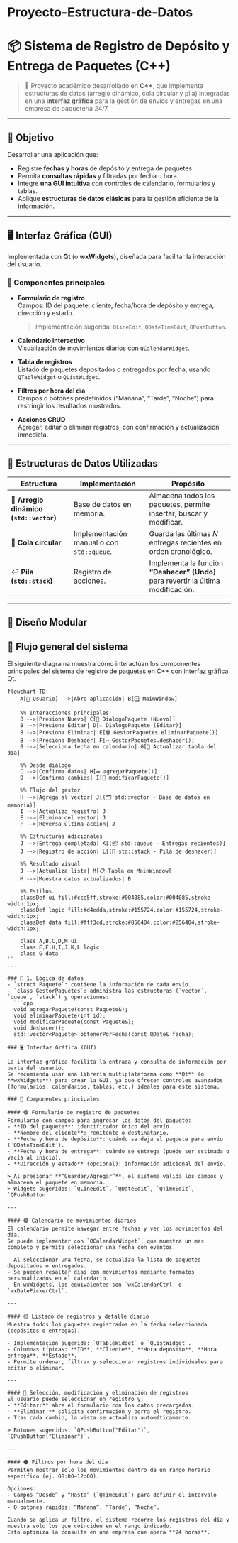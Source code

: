 # Proyecto-Estructura-de-Datos
# 📦 Sistema de Registro de Depósito y Entrega de Paquetes (C++)

> 🧩 Proyecto académico desarrollado en **C++**, que implementa estructuras de datos (arreglo dinámico, cola circular y pila) integradas en una **interfaz gráfica** para la gestión de envíos y entregas en una empresa de paquetería 24/7.

---

## 🚀 Objetivo
Desarrollar una aplicación que:
- Registre **fechas y horas** de depósito y entrega de paquetes.  
- Permita **consultas rápidas** y filtradas por fecha u hora.  
- Integre **una GUI intuitiva** con controles de calendario, formularios y tablas.  
- Aplique **estructuras de datos clásicas** para la gestión eficiente de la información.

---

## 🖥️ Interfaz Gráfica (GUI)
Implementada con **Qt** (o **wxWidgets**), diseñada para facilitar la interacción del usuario.

### 🧾 Componentes principales
- **Formulario de registro**  
  Campos: ID del paquete, cliente, fecha/hora de depósito y entrega, dirección y estado.  
  > Implementación sugerida: `QLineEdit`, `QDateTimeEdit`, `QPushButton`.

- **Calendario interactivo**  
  Visualización de movimientos diarios con `QCalendarWidget`.

- **Tabla de registros**  
  Listado de paquetes depositados o entregados por fecha, usando `QTableWidget` o `QListWidget`.

- **Filtros por hora del día**  
  Campos o botones predefinidos (“Mañana”, “Tarde”, “Noche”) para restringir los resultados mostrados.

- **Acciones CRUD**  
  Agregar, editar o eliminar registros, con confirmación y actualización inmediata.

---

## 🧠 Estructuras de Datos Utilizadas

| Estructura | Implementación | Propósito |
|-------------|----------------|------------|
| 🧮 **Arreglo dinámico (`std::vector`)** | Base de datos en memoria. | Almacena todos los paquetes, permite insertar, buscar y modificar. |
| 🔁 **Cola circular** | Implementación manual o con `std::queue`. | Guarda las últimas *N* entregas recientes en orden cronológico. |
| ↩️ **Pila (`std::stack`)** | Registro de acciones. | Implementa la función **“Deshacer” (Undo)** para revertir la última modificación. |

---

## 🧩 Diseño Modular
## 🧭 Flujo general del sistema

El siguiente diagrama muestra cómo interactúan los componentes principales del sistema de registro de paquetes en C++ con interfaz gráfica Qt.

```mermaid
flowchart TD
    A[👤 Usuario] -->|Abre aplicación| B[🪟 MainWindow]

    %% Interacciones principales
    B -->|Presiona Nuevo| C[📝 DialogoPaquete (Nuevo)]
    B -->|Presiona Editar| D[✏️ DialogoPaquete (Editar)]
    B -->|Presiona Eliminar| E[🗑️ GestorPaquetes.eliminarPaquete()]
    B -->|Presiona Deshacer| F[↩️ GestorPaquetes.deshacer()]
    B -->|Selecciona fecha en calendario| G[📅 Actualizar tabla del día]

    %% Desde diálogo
    C -->|Confirma datos| H[➕ agregarPaquete()]
    D -->|Confirma cambios| I[🔄 modificarPaquete()]

    %% Flujo del gestor
    H -->|Agrega al vector| J[(🗂️ std::vector - Base de datos en memoria)]
    I -->|Actualiza registro| J
    E -->|Elimina del vector| J
    F -->|Reversa última acción| J

    %% Estructuras adicionales
    J -->|Entrega completada| K[(📦 std::queue - Entregas recientes)]
    J -->|Registro de acción| L[(🧱 std::stack - Pila de deshacer)]

    %% Resultado visual
    J -->|Actualiza lista| M[📋 Tabla en MainWindow]
    M -->|Muestra datos actualizados| B

    %% Estilos
    classDef ui fill:#cce5ff,stroke:#004085,color:#004085,stroke-width:1px;
    classDef logic fill:#d4edda,stroke:#155724,color:#155724,stroke-width:1px;
    classDef data fill:#fff3cd,stroke:#856404,color:#856404,stroke-width:1px;

    class A,B,C,D,M ui
    class E,F,H,I,J,K,L logic
    class G data
``
---

### 🧱 1. Lógica de datos
- `struct Paquete`: contiene la información de cada envío.  
- `class GestorPaquetes`: administra las estructuras (`vector`, `queue`, `stack`) y operaciones:  
  ```cpp
  void agregarPaquete(const Paquete&);
  void eliminarPaquete(int id);
  void modificarPaquete(const Paquete&);
  void deshacer();
  std::vector<Paquete> obtenerPorFecha(const QDate& fecha);

### 🖥️ Interfaz Gráfica (GUI)

La interfaz gráfica facilita la entrada y consulta de información por parte del usuario.  
Se recomienda usar una librería multiplataforma como **Qt** (o **wxWidgets**) para crear la GUI, ya que ofrecen controles avanzados (formularios, calendarios, tablas, etc.) ideales para este sistema.

### 🧾 Componentes principales

#### 🟢 Formulario de registro de paquetes
Formulario con campos para ingresar los datos del paquete:
- **ID del paquete**: identificador único del envío.  
- **Nombre del cliente**: remitente o destinatario.  
- **Fecha y hora de depósito**: cuándo se deja el paquete para envío (`QDateTimeEdit`).  
- **Fecha y hora de entrega**: cuándo se entrega (puede ser estimada o vacía al inicio).  
- **Dirección y estado** (opcional): información adicional del envío.  

> Al presionar **“Guardar/Agregar”**, el sistema valida los campos y almacena el paquete en memoria.  
> Widgets sugeridos: `QLineEdit`, `QDateEdit`, `QTimeEdit`, `QPushButton`.

---

#### 🟣 Calendario de movimientos diarios
El calendario permite navegar entre fechas y ver los movimientos del día.  
Se puede implementar con `QCalendarWidget`, que muestra un mes completo y permite seleccionar una fecha con eventos.

- Al seleccionar una fecha, se actualiza la lista de paquetes depositados o entregados.  
- Se pueden resaltar días con movimientos mediante formatos personalizados en el calendario.  
- En wxWidgets, los equivalentes son `wxCalendarCtrl` o `wxDatePickerCtrl`.

---

#### 🟡 Listado de registros y detalle diario
Muestra todos los paquetes registrados en la fecha seleccionada (depósitos o entregas).

- Implementación sugerida: `QTableWidget` o `QListWidget`.  
- Columnas típicas: **ID**, **Cliente**, **Hora depósito**, **Hora entrega**, **Estado**.  
- Permite ordenar, filtrar y seleccionar registros individuales para editar o eliminar.

---

#### 🔵 Selección, modificación y eliminación de registros
El usuario puede seleccionar un registro y:
- **Editar:** abre el formulario con los datos precargados.  
- **Eliminar:** solicita confirmación y borra el registro.  
- Tras cada cambio, la vista se actualiza automáticamente.

> Botones sugeridos: `QPushButton("Editar")`, `QPushButton("Eliminar")`.

---

#### 🟠 Filtros por hora del día
Permiten mostrar solo los movimientos dentro de un rango horario específico (ej. 08:00–12:00).

Opciones:
- Campos “Desde” y “Hasta” (`QTimeEdit`) para definir el intervalo manualmente.  
- O botones rápidos: “Mañana”, “Tarde”, “Noche”.

Cuando se aplica un filtro, el sistema recorre los registros del día y muestra solo los que coinciden en el rango indicado.  
Esto optimiza la consulta en una empresa que opera **24 horas**.


  
